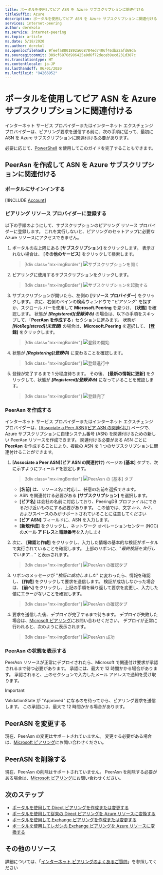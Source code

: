 ```yaml
---
title: ポータルを使用してピア ASN を Azure サブスクリプションに関連付ける
titleSuffix: Azure
description: ポータルを使用してピア ASN を Azure サブスクリプションに関連付ける
services: internet-peering
author: derekolo
ms.service: internet-peering
ms.topic: article
ms.date: 5/18/2020
ms.author: derekol
ms.openlocfilehash: 9feefa8801892a668784ed7406f46dba2afd69da
ms.sourcegitcommit: 309cf6876d906425a0d6f72deceb9ecd231d387c
ms.translationtype: HT
ms.contentlocale: ja-JP
ms.lasthandoff: 06/01/2020
ms.locfileid: "84266952"
---
```

# <a name="associate-peer-asn-to-azure-subscription-using-the-portal"></a>ポータルを使用してピア ASN を Azure サブスクリプションに関連付ける

インターネット サービス プロバイダーまたはインターネット エクスチェンジ プロバイダーは、ピアリング要求を送信する前に、次の手順に従って、最初に ASN を Azure サブスクリプションに関連付ける必要があります。

必要に応じて、[PowerShell](howto-subscription-association-powershell.md) を使用してこのガイドを完了することもできます。

## <a name="create-peerasn-to-associate-your-asn-with-azure-subscription"></a>PeerAsn を作成して ASN を Azure サブスクリプションに関連付ける

### <a name="sign-in-to-the-portal"></a>ポータルにサインインする
[!INCLUDE [Account](./includes/account-portal.md)]

### <a name="register-for-peering-resource-provider"></a>ピアリング リソース プロバイダーに登録する
以下の手順のようにして、サブスクリプションのピアリング リソース プロバイダーに登録します。 これを実行しないと、ピアリングのセットアップに必要な Azure リソースにアクセスできません。

1. ポータルの左上隅にある **[サブスクリプション]** をクリックします。 表示されない場合は、 **[その他のサービス]** をクリックして検索します。

    > [!div class="mx-imgBorder"]
    > ![サブスクリプションを開く](./media/rp-subscriptions-open.png)

1. ピアリングに使用するサブスクリプションをクリックします。

    > [!div class="mx-imgBorder"]
    > ![サブスクリプションを起動する](./media/rp-subscriptions-launch.png)

1. サブスクリプションが開いたら、左側の **[リソース プロバイダー]** をクリックします。 次に、右側のペインの検索ウィンドウで "*ピアリング*" を探すか、スクロール バーを使用して **Microsoft.Peering** を見つけ、 **[状態]** を確認します。 状態が ***[Registered]\(登録済み\)*** の場合は、以下の手順をスキップして、「**PeerAsn を作成する**」セクションに進みます。 状態が ***[NotRegistered]\(未登録\)*** の場合は、**Microsoft.Peering** を選択して、 **[登録]** をクリックします。

    > [!div class="mx-imgBorder"]
    > ![登録の開始](./media/rp-register-start.png)

1. 状態が ***[Registering]\(登録中\)*** に変わることを確認します。

    > [!div class="mx-imgBorder"]
    > ![登録進行中](./media/rp-register-progress.png)

1. 登録が完了するまで 1 分程度待ちます。 その後、 **[最新の情報に更新]** をクリックして、状態が ***[Registered]\(登録済み\)*** になっていることを確認します。

    > [!div class="mx-imgBorder"]
    > ![登録完了](./media/rp-register-completed.png)

### <a name="create-peerasn"></a>PeerAsn を作成する
インターネット サービス プロバイダーまたはインターネット エクスチェンジ プロバイダーは、[[Associate a Peer ASN]\(ピア ASN の関連付け)](https://go.microsoft.com/fwlink/?linkid=2129592) ページで、Azure サブスクリプションに自律システム番号 (ASN) を関連付けるための新しい PeerAsn リソースを作成できます。 関連付ける必要がある ASN ごとに **PeerAsn** を作成することにより、複数の ASN を 1 つのサブスクリプションに関連付けることができます。

1. **[Associate a Peer ASN]\(ピア ASN の関連付け\)** ページの **[基本]** タブで、次に示すようにフィールドを設定します。

    > [!div class="mx-imgBorder"]
    > ![PeerAsn の [基本] タブ](./media/peerasn-basics-tab.png)

    * **[名前]** は、リソース名に対応し、任意の名前を選択できます。  
    * ASN を関連付ける必要がある **[サブスクリプション]** を選択します。
    * **[ピア名]** は会社の名前に対応しており、PeeringDB プロファイルにできるだけ近いものにする必要があります。 この値では、文字 a-z、A-Z、およびスペースのみがサポートされていることに注意してください
    * **[ピア ASN]** フィールドに、ASN を入力します。
    * **[新規作成]** をクリックし、ネットワーク オペレーションセンター (NOC) の**メール アドレス**と**電話番号**を入力します
1. 次に、 **[確認と作成]** をクリックし、入力した情報の基本的な検証がポータルで実行されていることを確認します。 上部のリボンに、"*最終検証を実行しています...* " と表示されます。

    > [!div class="mx-imgBorder"]
    > ![PeerAsn の確認タブ](./media/peerasn-review-tab-validation.png)

1. リボンのメッセージが "*検証に成功しました*" に変わったら、情報を確認し、 **[作成]** をクリックして要求を送信します。 検証が成功しなかった場合は、 **[前へ]** をクリックし、上記の手順を繰り返して要求を変更し、入力した値にエラーがないことを確認します。

    > [!div class="mx-imgBorder"]
    > ![PeerAsn の確認タブ](./media/peerasn-review-tab.png)

1. 要求を送信した後、デプロイが完了するまで待ちます。 デプロイが失敗した場合は、[Microsoft ピアリング](mailto:peering@microsoft.com)にお問い合わせください。 デプロイが正常に行われると、次のように表示されます。

    > [!div class="mx-imgBorder"]
    > ![PeerAsn 成功](./media/peerasn-success.png)

### <a name="view-status-of-a-peerasn"></a>PeerAsn の状態を表示する
PeerAsn リソースが正常にデプロイされたら、Microsoft で関連付け要求が承認されるまで待つ必要があります。 承認には、最大で 12 時間かかる場合があります。 承認されると、上のセクションで入力したメール アドレスで通知を受け取ります。

> [!IMPORTANT]
> ValidationState が "Approved" になるのを待ってから、ピアリング要求を送信します。 この承認には、最大で 12 時間かかる場合があります。

## <a name="modify-peerasn"></a>PeerASN を変更する
現在、PeerAsn の変更はサポートされていません。 変更する必要がある場合は、[Microsoft ピアリング](mailto:peering@microsoft.com)にお問い合わせください。

## <a name="delete-peerasn"></a>PeerASN を削除する
現在、PeerAsn の削除はサポートされていません。 PeerAsn を削除する必要がある場合は、[Microsoft ピアリング](mailto:peering@microsoft.com)にお問い合わせください。

## <a name="next-steps"></a>次のステップ

* [ポータルを使用して Direct ピアリングを作成または変更する](howto-direct-portal.md)
* [ポータルを使用して従来の Direct ピアリングを Azure リソースに変換する](howto-legacy-direct-portal.md)
* [ポータルを使用して Exchange ピアリングを作成または変更する](howto-exchange-portal.md)
* [ポータルを使用してレガシの Exchange ピアリングを Azure リソースに変換する](howto-legacy-exchange-portal.md)

## <a name="additional-resources"></a>その他のリソース

詳細については、「[インターネット ピアリングのよくあるご質問](faqs.md)」を参照してください
